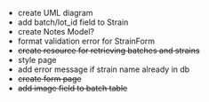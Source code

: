 - create UML diagram
- add batch/lot_id field to Strain
- create Notes Model?
- format validation error for StrainForm
- ~~create resource for retrieving batches and strains~~
- style page
- add error message if strain name already in db
- ~~create form page~~
- ~~add image field to batch table~~
